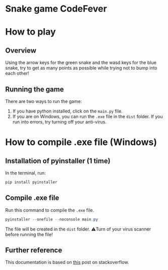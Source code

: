 # Snake game CodeFever

# How to play

## Overview

Using the arrow keys for the green snake and the wasd keys for the blue snake, try to get as many points as possible while trying not to bump into each other!

## Running the game

There are two ways to run the game:

1. If you have python installed, click on the `main.py` file.
2. If you are on Windows, you can run the `.exe` file in the `dist` folder. If you run into errors, try turning off your anti-virus.

# How to compile .exe file (Windows)

## Installation of pyinstaller (1 time)

In the terminal, run:

```powershell
pip install pyinstaller
```

## Compile .exe file

Run this command to compile the `.exe` file.

```powershell
pyinstaller --onefile --noconsole main.py
```

The file will be created in the `dist` folder.
⚠️Turn of your virus scanner before running the file!

## Further reference

This documentation is based on [this](https://stackoverflow.com/questions/54210392/how-can-i-convert-pygame-to-exe) post on stackoverflow.
